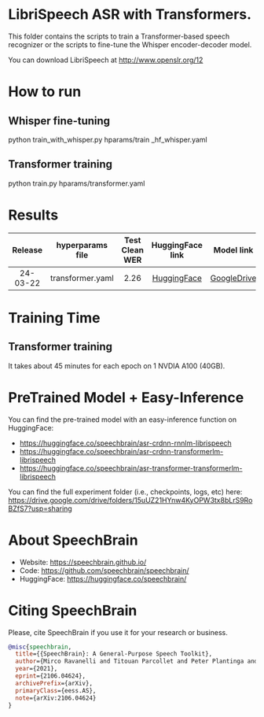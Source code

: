 # LibriSpeech ASR with Transformers.
This folder contains the scripts to train a Transformer-based speech recognizer or the scripts to fine-tune the Whisper encoder-decoder model. 

You can download LibriSpeech at http://www.openslr.org/12

# How to run
## Whisper fine-tuning
python train_with_whisper.py hparams/train
_hf_whisper.yaml

## Transformer training
python train.py hparams/transformer.yaml
# Results

| Release | hyperparams file | Test Clean WER | HuggingFace link | Model link | GPUs |
|:-------------:|:---------------------------:| :-----:| :-----:| :-----:| :--------:|
| 24-03-22 | transformer.yaml | 2.26 | [HuggingFace](https://huggingface.co/speechbrain/asr-transformer-transformerlm-librispeech) | [GoogleDrive](https://drive.google.com/drive/folders/1sM3_PksmGQZMxXPibp7W7mQfPXFdHqc5?usp=sharing) | 1xA100 40GB |

# Training Time
## Transformer training
It takes about 45 minutes for each epoch on 1 NVDIA A100 (40GB).


# PreTrained Model + Easy-Inference
You can find the pre-trained model with an easy-inference function on HuggingFace:
- https://huggingface.co/speechbrain/asr-crdnn-rnnlm-librispeech
- https://huggingface.co/speechbrain/asr-crdnn-transformerlm-librispeech
- https://huggingface.co/speechbrain/asr-transformer-transformerlm-librispeech

You can find the full experiment folder (i.e., checkpoints, logs, etc) here:
https://drive.google.com/drive/folders/15uUZ21HYnw4KyOPW3tx8bLrS9RoBZfS7?usp=sharing

# **About SpeechBrain**
- Website: https://speechbrain.github.io/
- Code: https://github.com/speechbrain/speechbrain/
- HuggingFace: https://huggingface.co/speechbrain/


# **Citing SpeechBrain**
Please, cite SpeechBrain if you use it for your research or business.

```bibtex
@misc{speechbrain,
  title={{SpeechBrain}: A General-Purpose Speech Toolkit},
  author={Mirco Ravanelli and Titouan Parcollet and Peter Plantinga and Aku Rouhe and Samuele Cornell and Loren Lugosch and Cem Subakan and Nauman Dawalatabad and Abdelwahab Heba and Jianyuan Zhong and Ju-Chieh Chou and Sung-Lin Yeh and Szu-Wei Fu and Chien-Feng Liao and Elena Rastorgueva and François Grondin and William Aris and Hwidong Na and Yan Gao and Renato De Mori and Yoshua Bengio},
  year={2021},
  eprint={2106.04624},
  archivePrefix={arXiv},
  primaryClass={eess.AS},
  note={arXiv:2106.04624}
}
```
